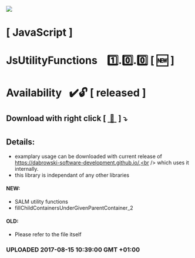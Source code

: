 <img src="https://github.com/Dabrowski-Software-Development/JsUtilityFunctions/blob/master/github_json2sql.png"></img>
# [ JavaScript ]
# JsUtilityFunctions &nbsp;&nbsp;&nbsp;:one:.:zero:.:zero:&nbsp;[&nbsp;:new:&nbsp;]
#
#
# Availability&nbsp;&nbsp;&nbsp;:heavy_check_mark::unlock: [ released ]
## Download with right click [&nbsp;[ :floppy_disk: ](https://github.com/Dabrowski-Software-Development/JsUtilityFunctions/blob/master/js-utilities-1.0.0.js)&nbsp;]&nbsp;:arrow_heading_down:
#
## Details:
 - examplary usage can be downloaded with current release of https://dabrowski-software-development.github.io/,<br /> which uses it internally.
 - this library is independant of any other libraries
 
#### NEW:
 - SALM utility functions
 - fillChildContainersUnderGivenParentContainer_2
#### OLD:

 - Please refer to the file itself

 ### <strong>UPLOADED 2017-08-15 10:39:00 GMT +01:00</strong>
